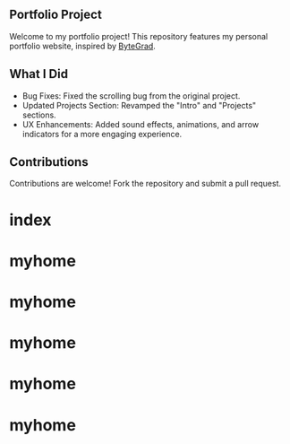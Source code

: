 ## Portfolio Project

Welcome to my portfolio project! This repository features my personal portfolio website, inspired by [ByteGrad](https://www.youtube.com/watch?v=sUKptmUVIBM&t=21888s).


## What I Did

- Bug Fixes: Fixed the scrolling bug from the original project.
- Updated Projects Section: Revamped the "Intro" and "Projects" sections.
- UX Enhancements: Added sound effects, animations, and arrow indicators for a more engaging experience.

## Contributions

Contributions are welcome! Fork the repository and submit a pull request.
# index

# myhome
# myhome
# myhome
# myhome
# myhome
